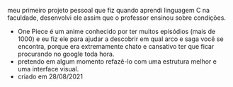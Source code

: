 meu primeiro projeto pessoal que fiz quando aprendi linguagem C na faculdade, desenvolvi ele assim que o professor ensinou sobre condições.
- One Piece é um anime conhecido por ter muitos episódios (mais de 1000) e eu fiz ele para ajudar a descobrir em qual arco e saga você se encontra, porque era extremamente chato e cansativo ter que ficar procurando no google toda hora.
- pretendo em algum momento refazê-lo com uma estrutura melhor e uma interface visual.
- criado em 28/08/2021

